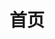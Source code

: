 ---
layout: home

title: 首页

hero:
  name: Result.ts
  text: Api Documentation
  actions:
    - theme: brand
      text: View Documentation
      link: /dist/modules
---